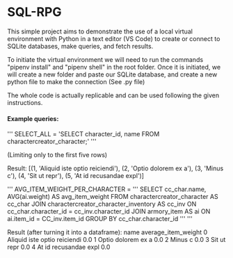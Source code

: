 # SQL-RPG

This simple project aims to demonstrate the use of a local virtual environment with Python in a text editor (VS Code) to create or connect to SQLite databases, make queries, and fetch results.

To initiate the virtual environment we will need to run the commands "pipenv install" and "pipenv shell" in the root folder. Once it is initiated, we will create a new folder and paste our SQLite database, and create a new python file to make the connection (See .py file)

The whole code is actually replicable and can be used following the given instructions.

#### Example queries:

'''
SELECT_ALL = 'SELECT character_id, name FROM charactercreator_character;'
'''

(Limiting only to the first five rows)

Result: [(1, 'Aliquid iste optio reiciendi'), (2, 'Optio dolorem ex a'), (3, 'Minus c'), (4, 'Sit ut repr'), (5, 'At id recusandae expl')]

'''
AVG_ITEM_WEIGHT_PER_CHARACTER = '''
SELECT cc_char.name, AVG(ai.weight) AS avg_item_weight FROM charactercreator_character AS cc_char
JOIN charactercreator_character_inventory AS cc_inv
ON cc_char.character_id = cc_inv.character_id
JOIN armory_item AS ai
ON ai.item_id = CC_inv.item_id
GROUP BY cc_char.character_id
'''
'''

Result (after turning it into a dataframe): 
                           name  average_item_weight
0  Aliquid iste optio reiciendi                  0.0
1            Optio dolorem ex a                  0.0
2                       Minus c                  0.0
3                   Sit ut repr                  0.0
4         At id recusandae expl                  0.0
